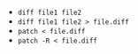 - `diff file1 file2`
- `diff file1 file2 > file.diff`
- `patch < file.diff`
- `patch -R < file.diff`